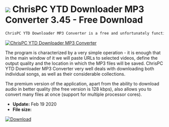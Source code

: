 # ![](https://cdn.softexe.net/static/icon/4/chrispc-ytd-downloader-mp3-converter-8766.png) ChrisPC YTD Downloader MP3 Converter 3.45 - Free Download

```sh
ChrisPC YTD Downloader MP3 Converter is a free and unfortunately functionally limited version of an interesting application used to download videos from YouTube and their subsequent conversion to the popular MP3 format.
```
[![ChrisPC YTD Downloader MP3 Converter](https://gallery.dpcdn.pl/imgc/Tools/76161/g_-_420x350_1.5_-_x20170607172550_0.png)](https://softexe.net/win/internet/file-downloader/chrispc-ytd-downloader-mp3-converter:hgff.html)

The program is characterized by a very simple operation - it is enough that in the main window of it we will paste URLs to selected videos, define the output quality and the location in which the MP3 files will be saved. ChrisPC YTD Downloader MP3 Converter very well deals with downloading both individual songs, as well as their considerable collections.
 
 The premium version of the application, apart from the ability to download audio in better quality (the free version is 128 kbps), also allows you to convert many files at once (support for multiple processor cores).


- **Update:** Feb 19 2020
- **File size:** 

[![Download](https://cdn.softexe.net/static/img/download.png)](https://softexe.net/win/internet/file-downloader/chrispc-ytd-downloader-mp3-converter:hgff.html)

